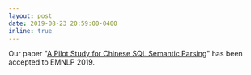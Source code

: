 ```yaml
---
layout: post
date: 2019-08-23 20:59:00-0400
inline: true
---
```


Our paper "[A Pilot Study for Chinese SQL Semantic Parsing](https://arxiv.org/pdf/1909.13293.pdf)" has been accepted to EMNLP 2019.
